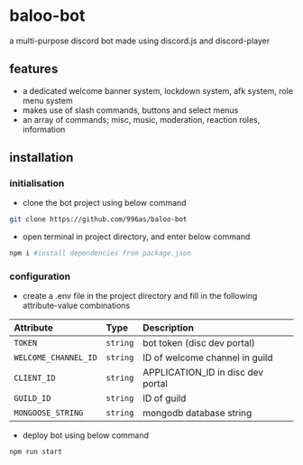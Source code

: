 # baloo-bot
a multi-purpose discord bot made using discord.js and discord-player

## features
- a dedicated welcome banner system, lockdown system, afk system, role menu system
- makes use of slash commands, buttons and select menus
- an array of commands; misc, music, moderation, reaction roles, information

## installation

### initialisation
- clone the bot project using below command
```bash
git clone https://github.com/996as/baloo-bot
```

- open terminal in project directory, and enter below command
```sh
npm i #install dependencies from package.json
```

### configuration
- create a .env file in the project directory and fill in the following attribute-value combinations

| Attribute            | Type     | Description                        |
| :---------           | :------- | :--------------------------------- |
| `TOKEN`              | `string` | bot token (disc dev portal)        |
| `WELCOME_CHANNEL_ID` | `string` | ID of welcome channel in guild     |
| `CLIENT_ID`          | `string` | APPLICATION_ID in disc dev portal  |
| `GUILD_ID`           | `string` | ID of guild                        |
| `MONGOOSE_STRING`    | `string` | mongodb database string            |


- deploy bot using below command
```sh
npm run start
```
